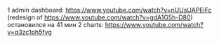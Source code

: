 1 admin dashboard: https://www.youtube.com/watch?v=nUUsUAPEjFc (redesign of https://www.youtube.com/watch?v=gdA1G5h-D80)
  остановился на 41 мин
2 charts: https://www.youtube.com/watch?v=q3zc1ph5fvg